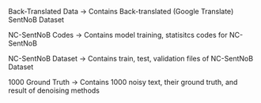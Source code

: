 Back-Translated Data -> Contains Back-translated (Google Translate) SentNoB Dataset

NC-SentNoB Codes -> Contains model training, statisitcs codes for NC-SentNoB

NC-SentNoB Dataset -> Contains train, test, validation files of NC-SentNoB Dataset 

1000 Ground Truth -> Contains 1000 noisy text, their ground truth, and result of denoising methods 

